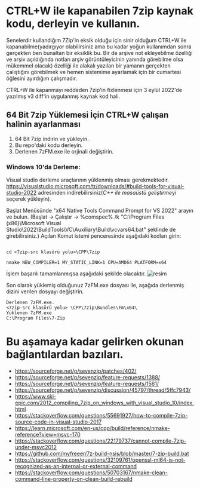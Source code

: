 # CTRL+W ile kapanabilen 7zip kaynak kodu, derleyin ve kullanın.
Senelerdir kullandığım 7Zip'in eksik olduğu için sinir olduğum CTRL+W ile kapanabilme(yadırgıyor olabilirsiniz ama bu kadar yoğun kullanımdan sonra gerçekten ben bunaltan bir eksiklik bu. Bir de arşive not ekleyebilme özelliği ve arşiv açıldığında notları arşiv görüntüleyicinin yanında görebilme olsa mükemmel olacak) özelliği ile alakalı yazılan bir yamanın gerçekten çalıştığını görebilmek ve hemen sistemime ayarlamak için bir cumartesi öğlesini ayırdığım çalışmadır.

CTRL+W ile kapanmayı reddeden 7zip'in fixlenmesi için 3 eylül 2022'de yazılmış v3 diff'in uygulanmış kaynak kod hali.


## 64 Bit 7zip Yüklemesi İçin CTRL+W çalışan halinin ayarlanması

1. 64 Bit 7zip indirin ve yükleyin. 
2. Bu repo'daki kodu derleyin.
3. Derlenen 7zFM.exe ile orjinali değiştirin.


### Windows 10'da Derleme: 
Visual studio derleme araçlarının yüklenmiş olması gerekmektedir. https://visualstudio.microsoft.com/tr/downloads/#build-tools-for-visual-studio-2022 adresinden indirebilirsiniz(*C++ ile masaüstü geliştirme*yi seçerek yükleyin).

Başlat Menüsünde "x64 Native Tools Command Prompt for VS 2022" arayın ve bulun. (Başlat -> Çalıştır -> %comspec% /k "C:\Program Files (x86)\Microsoft Visual Studio\2022\BuildTools\VC\Auxiliary\Build\vcvars64.bat" şeklinde de girebilirsiniz.)
Açılan Komut istemi penceresinde aşağıdaki kodları girin: 

``` 

cd <7zip-src klasörü yolu>\CPP\7zip

nmake NEW_COMPILER=1 MY_STATIC_LINK=1 CPU=AMD64 PLATFORM=x64

```
İşlem başarılı tamamlanmışsa aşağıdaki şekilde olacaktır.
![resim](https://user-images.githubusercontent.com/5601326/190855972-b7ea4998-bf65-49f1-935c-c19204db4f09.png)

Son olarak yüklemiş olduğunuz 7zFM.exe dosyası ile, aşağıda derlenmiş dizini verilen dosyayı değiştirin. 

```
Derlenen 7zFM.exe.
<7zip-src klasörü yolu> \CPP\7zip\Bundles\Fm\x64\
Yüklenen 7zFM.exe
C:\Program Files\7-Zip
```


# Bu aşamaya kadar gelirken okunan bağlantılardan bazıları.
- https://sourceforge.net/p/sevenzip/patches/402/
- https://sourceforge.net/p/sevenzip/feature-requests/1388/
- https://sourceforge.net/p/sevenzip/feature-requests/1561/
- https://sourceforge.net/p/sevenzip/discussion/45797/thread/5ffc7943/
- https://www.ski-epic.com/2012_compiling_7zip_on_windows_with_visual_studio_10/index.html
- https://stackoverflow.com/questions/55691927/how-to-compile-7zip-source-code-in-visual-studio-2017
- https://learn.microsoft.com/en-us/cpp/build/reference/nmake-reference?view=msvc-170
- https://stackoverflow.com/questions/22179737/cannot-compile-7zip-under-msvc2012
- https://github.com/myfreeer/7z-build-nsis/blob/master/7-zip-build.bat
- https://stackoverflow.com/questions/32109761/openssl-ml64-is-not-recognized-as-an-internal-or-external-command
- https://stackoverflow.com/questions/50703167/nmake-clean-command-line-property-on-clean-build-rebuild
